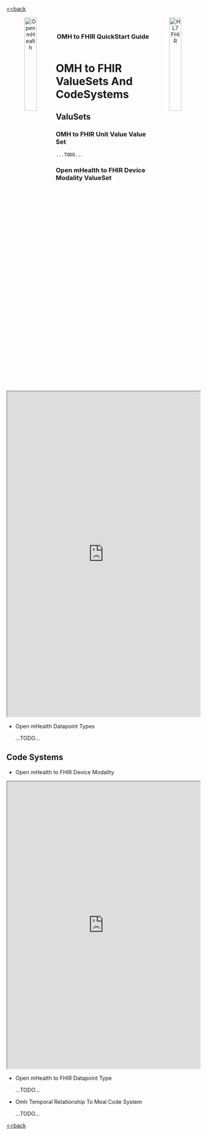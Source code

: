 [<<back](../README.md)
<!---
tags: omh2fhir
title: wide-template
--->

<!-- icons -->
<header>
<a href="https://www.openmhealth.org/">
<img align="left" width="25%" height="25%" src="https://www.openmhealth.org/wp-content/themes/openmhealth2015/dist/images/logo@2x.png" alt="Open mHealth">
</a>


<a href="http://hl7.org/fhir">
<img align="right" width="25%" height="25%" src="http://build.fhir.org/assets/images/fhir-logo-www.png" alt="HL7 FHIR">
</a>

<br />

<h3 class="logoHeader" align="center">OMH to FHIR QuickStart Guide</h3>
</header>


<!-- wide style: to accomodate tables -->



# OMH to FHIR ValueSets And CodeSystems

## ValuSets

### OMH to FHIR Unit Value Value Set

    ...TODO...

### Open mHealth to FHIR Device Modality ValueSet

<iframe src="https://healthedata1.github.io/OMH-QS-Profiles/ValueSet-omh-device-modality.html" width="100%" height="850">
</iframe>

- Open mHealth Datapoint Types

    ...TODO...


## Code Systems

- Open mHealth to FHIR Device Modality

<iframe src="https://healthedata1.github.io/OMH-QS-Profiles/CodeSystem-omh-device-modality.html" width="100%" height="750">
</iframe>


- Open mHealth to FHIR Datapoint Type

    ...TODO...


- Omh Temporal Relationship To Meal Code System

    ...TODO...


[<<back](../README.md)